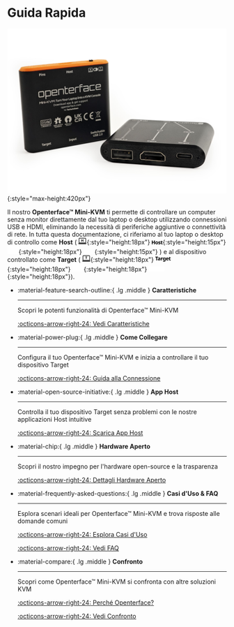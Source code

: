 # Guida Rapida

![basic-two-angled](images/product/basic-two-angled.jpg){:style="max-height:420px"}

Il nostro **Openterface™ Mini-KVM** ti permette di controllare un computer senza monitor direttamente dal tuo laptop o desktop utilizzando connessioni USB e HDMI, eliminando la necessità di periferiche aggiuntive o connettività di rete. In tutta questa documentazione, ci riferiamo al tuo laptop o desktop di controllo come **Host** ( ![host-computer](images/shell-icons/host-computer.svg#only-light){:style="height:18px"} ![Host](images/shell-icons/host.svg#only-light){:style="height:15px"} ![host-computer](images/shell-icons/host-computer_1.svg#only-dark){:style="height:18px"} ![Host](images/shell-icons/host_1.svg#only-dark){:style="height:15px"} ) e al dispositivo controllato come **Target** ( ![target-computer](images/shell-icons/target-computer.svg#only-light){:style="height:18px"} ![Target](images/shell-icons/target.svg#only-light){:style="height:18px"} ![target-computer](images/shell-icons/target-computer_1.svg#only-dark){:style="height:18px"} ![Target](images/shell-icons/target_1.svg#only-dark){:style="height:18px"}).

<div class="grid cards" markdown>

-   :material-feature-search-outline:{ .lg .middle } __Caratteristiche__

    ---

    Scopri le potenti funzionalità di Openterface™ Mini-KVM

    [:octicons-arrow-right-24: Vedi Caratteristiche](/features)

-   :material-power-plug:{ .lg .middle } __Come Collegare__

    ---

    Configura il tuo Openterface™ Mini-KVM e inizia a controllare il tuo dispositivo Target

    [:octicons-arrow-right-24: Guida alla Connessione](/how-to-connect)

-   :material-open-source-initiative:{ .lg .middle } __App Host__

    ---

    Controlla il tuo dispositivo Target senza problemi con le nostre applicazioni Host intuitive

    [:octicons-arrow-right-24: Scarica App Host](/app)

-   :material-chip:{ .lg .middle } __Hardware Aperto__

    ---

    Scopri il nostro impegno per l'hardware open-source e la trasparenza

    [:octicons-arrow-right-24: Dettagli Hardware Aperto](/open-hardware)

-   :material-frequently-asked-questions:{ .lg .middle } __Casi d'Uso & FAQ__

    ---

    Esplora scenari ideali per Openterface™ Mini-KVM e trova risposte alle domande comuni

    [:octicons-arrow-right-24: Esplora Casi d'Uso](/use-cases)
    
    [:octicons-arrow-right-24: Vedi FAQ](/faq)

-   :material-compare:{ .lg .middle } __Confronto__

    ---

    Scopri come Openterface™ Mini-KVM si confronta con altre soluzioni KVM

    [:octicons-arrow-right-24: Perché Openterface?](/why-openterface)

    [:octicons-arrow-right-24: Vedi Confronto](/comparison)

</div>